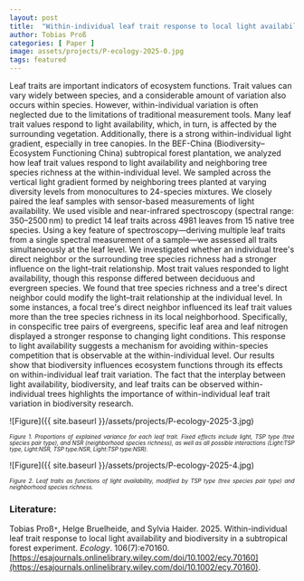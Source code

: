 ```yaml
---
layout: post
title:  "Within-individual leaf trait response to local light availability and biodiversity in a subtropical forest experiment"
author: Tobias Proß
categories: [ Paper ]
image: assets/projects/P-ecology-2025-0.jpg
tags: featured
---
```

Leaf traits are important indicators of ecosystem functions. Trait values can vary widely between species, and a considerable amount of variation also occurs within species. However, within-individual variation is often neglected due to the limitations of traditional measurement tools. Many leaf trait values respond to light availability, which, in turn, is affected by the surrounding vegetation. Additionally, there is a strong within-individual light gradient, especially in tree canopies. In the BEF-China (Biodiversity–Ecosystem Functioning China) subtropical forest plantation, we analyzed how leaf trait values respond to light availability and neighboring tree species richness at the within-individual level. We sampled across the vertical light gradient formed by neighboring trees planted at varying diversity levels from monocultures to 24-species mixtures. We closely paired the leaf samples with sensor-based measurements of light availability. We used visible and near-infrared spectroscopy (spectral range: 350–2500 nm) to predict 14 leaf traits across 4981 leaves from 15 native tree species. Using a key feature of spectroscopy—deriving multiple leaf traits from a single spectral measurement of a sample—we assessed all traits simultaneously at the leaf level. We investigated whether an individual tree's direct neighbor or the surrounding tree species richness had a stronger influence on the light–trait relationship. Most trait values responded to light availability, though this response differed between deciduous and evergreen species. We found that tree species richness and a tree's direct neighbor could modify the light–trait relationship at the individual level. In some instances, a focal tree's direct neighbor influenced its leaf trait values more than the tree species richness in its local neighborhood. Specifically, in conspecific tree pairs of evergreens, specific leaf area and leaf nitrogen displayed a stronger response to changing light conditions. This response to light availability suggests a mechanism for avoiding within-species competition that is observable at the within-individual level. Our results show that biodiversity influences ecosystem functions through its effects on within-individual leaf trait variation. The fact that the interplay between light availability, biodiversity, and leaf traits can be observed within-individual trees highlights the importance of within-individual leaf trait variation in biodiversity research.


![Figure]({{ site.baseurl }}/assets/projects/P-ecology-2025-3.jpg)
<p style='text-align: justify;' ><span style="font-style: italic; font-size:70%">Figure 1. Proportions of explained variance for each leaf trait. Fixed effects include light, TSP type (tree species pair type), and NSR
(neighborhood species richness), as well as all possible interactions (Light:TSP type, Light:NSR, TSP type:NSR, Light:TSP type:NSR).
</span></p>


![Figure]({{ site.baseurl }}/assets/projects/P-ecology-2025-4.jpg)
<p style='text-align: justify;' ><span style="font-style: italic; font-size:70%">Figure 2. Leaf traits as functions of light availability, modified by TSP type (tree species pair type) and neighborhood species richness.
</span></p>


### Literature:
Tobias Proß<code>&ast;</code>, Helge Bruelheide, and Sylvia Haider. 2025. Within-individual leaf trait response to local light availability and biodiversity in a subtropical forest experiment. *Ecology*. 106(7):e70160. [https://esajournals.onlinelibrary.wiley.com/doi/10.1002/ecy.70160](https://esajournals.onlinelibrary.wiley.com/doi/10.1002/ecy.70160).
